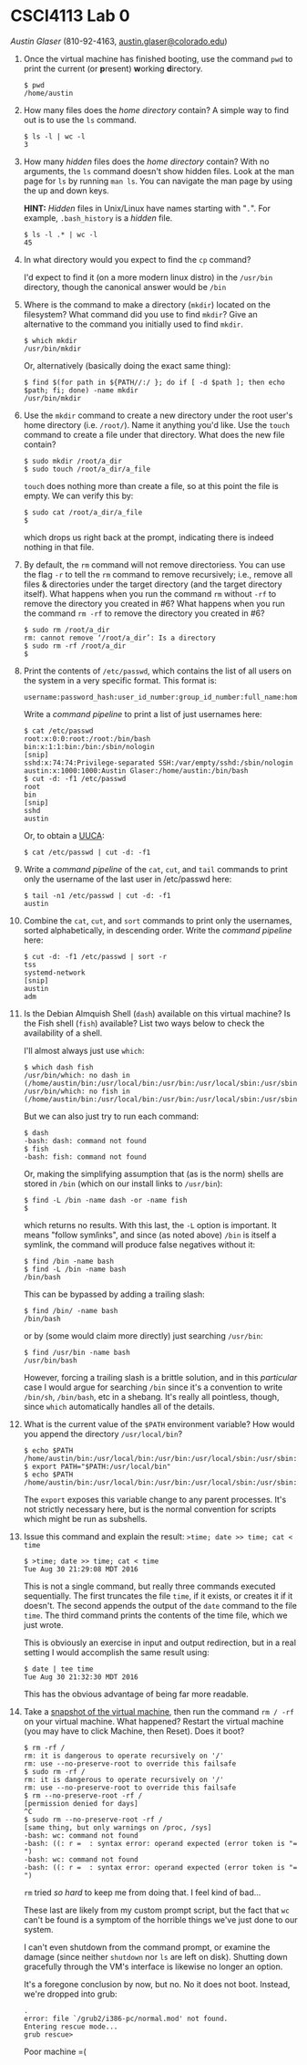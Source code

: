 # CSCI4113 Lab 0

*Austin Glaser* (810-92-4163, [austin.glaser@colorado.edu](mailto:austin.glaser@colorado.edu))

1.  Once the virtual machine has finished booting, use the command `pwd` to print
    the current (or **p**resent) **w**orking **d**irectory.

        $ pwd
        /home/austin

2.  How many files does the *home directory* contain? A simple way to find out is
    to use the `ls` command.

        $ ls -l | wc -l
        3

3.  How many *hidden* files does the *home directory* contain? With no arguments,
    the `ls` command doesn't show hidden files. Look at the man page for `ls` by
    running `man ls`. You can navigate the man page by using the up and down
    keys.

    **HINT:** *Hidden* files in Unix/Linux have names starting with "`.`". For
    example, `.bash_history` is a *hidden* file.

        $ ls -l .* | wc -l
        45

4.  In what directory would you expect to find the `cp` command?

    I'd expect to find it (on a more modern linux distro) in the `/usr/bin`
    directory, though the canonical answer would be `/bin`

5.  Where is the command to make a directory (`mkdir`) located on the filesystem?
    What command did you use to find `mkdir`? Give an alternative to the command
    you initially used to find `mkdir`.

        $ which mkdir
        /usr/bin/mkdir

    Or, alternatively (basically doing the exact same thing):

        $ find $(for path in ${PATH//:/ }; do if [ -d $path ]; then echo $path; fi; done) -name mkdir
        /usr/bin/mkdir

6.  Use the `mkdir` command to create a new directory under the root user's home
    directory (i.e. `/root/`). Name it anything you'd like. Use the `touch`
    command to create a file under that directory. What does the new file
    contain?

        $ sudo mkdir /root/a_dir
        $ sudo touch /root/a_dir/a_file

    `touch` does nothing more than create a file, so at this point the file is
    empty. We can verify this by:

        $ sudo cat /root/a_dir/a_file
        $

    which drops us right back at the prompt, indicating there is indeed nothing
    in that file.

7.  By default, the `rm` command will not remove directoriess. You can use the
    flag `-r` to tell the `rm` command to remove recursively; i.e., remove all
    files & directories under the target directory (and the target directory
    itself). What happens when you run the command `rm` without `-rf` to remove
    the directory you created in #6? What happens when you run the command `rm
    -rf` to remove the directory you created in #6?

        $ sudo rm /root/a_dir
        rm: cannot remove ‘/root/a_dir’: Is a directory
        $ sudo rm -rf /root/a_dir
        $

8.  Print the contents of `/etc/passwd`, which contains the list of all users on
    the system in a very specific format. This format is:

        username:password_hash:user_id_number:group_id_number:full_name:home_directory:default_shell

    Write a *command pipeline* to print a list of just usernames here:

        $ cat /etc/passwd
        root:x:0:0:root:/root:/bin/bash
        bin:x:1:1:bin:/bin:/sbin/nologin
        [snip]
        sshd:x:74:74:Privilege-separated SSH:/var/empty/sshd:/sbin/nologin
        austin:x:1000:1000:Austin Glaser:/home/austin:/bin/bash
        $ cut -d: -f1 /etc/passwd
        root
        bin
        [snip]
        sshd
        austin

    Or, to obtain a [UUCA](http://porkmail.org/era/unix/award.html#cat):

        $ cat /etc/passwd | cut -d: -f1

9.  Write a *command pipeline* of the `cat`, `cut`, and `tail` commands to print
    only the username of the last user in /etc/passwd here:

        $ tail -n1 /etc/passwd | cut -d: -f1
        austin

10. Combine the `cat`, `cut`, and `sort` commands to print only the usernames,
    sorted alphabetically, in descending order. Write the *command pipeline*
    here:

        $ cut -d: -f1 /etc/passwd | sort -r
        tss
        systemd-network
        [snip]
        austin
        adm

11. Is the Debian Almquish Shell (`dash`) available on this virtual machine? Is
    the Fish shell (`fish`) available? List two ways below to check the
    availability of a shell.

    I'll almost always just use `which`:

        $ which dash fish
        /usr/bin/which: no dash in (/home/austin/bin:/usr/local/bin:/usr/bin:/usr/local/sbin:/usr/sbin:/opt/bin)
        /usr/bin/which: no fish in (/home/austin/bin:/usr/local/bin:/usr/bin:/usr/local/sbin:/usr/sbin:/opt/bin)

    But we can also just try to run each command:

        $ dash
        -bash: dash: command not found
        $ fish
        -bash: fish: command not found

    Or, making the simplifying assumption that (as is the norm) shells are
    stored in `/bin` (which on our install links to `/usr/bin`):

        $ find -L /bin -name dash -or -name fish
        $

    which returns no results. With this last, the `-L` option is important. It
    means "follow sym*l*inks", and since (as noted above) `/bin` is itself a
    symlink, the command will produce false negatives without it:

        $ find /bin -name bash
        $ find -L /bin -name bash
        /bin/bash

    This can be bypassed by adding a trailing slash:

        $ find /bin/ -name bash
        /bin/bash

    or by (some would claim more directly) just searching `/usr/bin`:

        $ find /usr/bin -name bash
        /usr/bin/bash

    However, forcing a trailing slash is a brittle solution, and in this
    *particular* case I would argue for searching `/bin` since it's a convention
    to write `/bin/sh`, `/bin/bash`, etc in a shebang. It's really all
    pointless, though, since `which` automatically handles all of the details.

12. What is the current value of the `$PATH` environment variable? How would you
    append the directory `/usr/local/bin`?

        $ echo $PATH
        /home/austin/bin:/usr/local/bin:/usr/bin:/usr/local/sbin:/usr/sbin:/opt/bin
        $ export PATH="$PATH:/usr/local/bin"
        $ echo $PATH
        /home/austin/bin:/usr/local/bin:/usr/bin:/usr/local/sbin:/usr/sbin:/opt/bin:/usr/local/bin

    The `export` exposes this variable change to any parent processes. It's not
    strictly necessary here, but is the normal convention for scripts which
    might be run as subshells.

13. Issue this command and explain the result: `>time; date >> time; cat < time`

        $ >time; date >> time; cat < time
        Tue Aug 30 21:29:08 MDT 2016

    This is not a single command, but really three commands executed
    sequentially. The first truncates the file `time`, if it exists, or creates
    it if it doesn't. The second appends the output of the `date` command to the
    file `time`. The third command prints the contents of the time file, which
    we just wrote.

    This is obviously an exercise in input and output redirection, but in a real
    setting I would accomplish the same result using:

        $ date | tee time
        Tue Aug 30 21:32:30 MDT 2016

    This has the obvious advantage of being far more readable.

14. Take a [snapshot of the virtual
    machine](https://www.google.com/url?q=http://www.howtogeek.com/150258/how-to-save-time-by-using-snapshots-in-virtualbox/&sa=D&ust=1472613885947000&usg=AFQjCNHq6m7-kWoYgieicwKKnWxihm_pbQ),
    then run the command `rm / -rf` on your virtual machine. What happened?
    Restart the virtual machine (you may have to click Machine, then Reset).
    Does it boot?

        $ rm -rf /
        rm: it is dangerous to operate recursively on '/'
        rm: use --no-preserve-root to override this failsafe
        $ sudo rm -rf /
        rm: it is dangerous to operate recursively on '/'
        rm: use --no-preserve-root to override this failsafe
        $ rm --no-preserve-root -rf /
        [permission denied for days]
        ^C
        $ sudo rm --no-preserve-root -rf /
        [same thing, but only warnings on /proc, /sys]
        -bash: wc: command not found
        -bash: ((: r =  : syntax error: operand expected (error token is "=  ")
        -bash: wc: command not found
        -bash: ((: r =  : syntax error: operand expected (error token is "=  ")


    `rm` tried *so hard* to keep me from doing that. I feel kind of bad...

    These last are likely from my custom prompt script, but the fact that `wc`
    can't be found is a symptom of the horrible things we've just done to our
    system.

    I can't even shutdown from the command prompt, or examine the damage (since
    neither `shutdown` nor `ls` are left on disk). Shutting down gracefully
    through the VM's interface is likewise no longer an option.

    It's a foregone conclusion by now, but no. No it does not boot. Instead,
    we're dropped into grub:

        .
        error: file `/grub2/i386-pc/normal.mod' not found.
        Entering rescue mode...
        grub rescue>

    Poor machine =(
